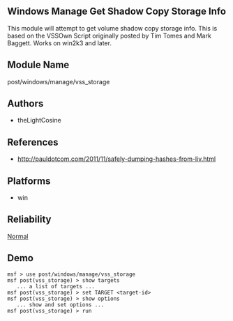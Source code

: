 ## Windows Manage Get Shadow Copy Storage Info

This module will attempt to get volume shadow copy storage 
info. This is based on the VSSOwn Script originally posted 
by Tim Tomes and Mark Baggett. Works on win2k3 and later.


## Module Name
post/windows/manage/vss_storage

## Authors
* theLightCosine


## References
* http://pauldotcom.com/2011/11/safely-dumping-hashes-from-liv.html




## Platforms
* win

## Reliability
[Normal](https://github.com/rapid7/metasploit-framework/wiki/Exploit-Ranking)

## Demo

```
msf > use post/windows/manage/vss_storage
msf post(vss_storage) > show targets
   ... a list of targets ...
msf post(vss_storage) > set TARGET <target-id>
msf post(vss_storage) > show options
   ... show and set options ...
msf post(vss_storage) > run
```
    
    